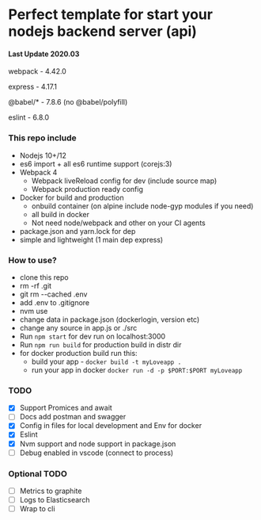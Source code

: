 # Perfect template for start your nodejs backend server (api)

#### Last Update 2020.03
webpack -  4.42.0

express - 4.17.1

@babel/* - 7.8.6 (no @babel/polyfill)

eslint - 6.8.0

### This repo include

- Nodejs 10+/12
- es6 import + all es6 runtime support (corejs:3)
- Webpack 4
  - Webpack liveReload config for dev (include source map)
  - Webpack production ready config
- Docker for build and production
  - onbuild container (on alpine include node-gyp modules if you need)
  - all build in docker
  - Not need node/webpack and other on your CI agents
- package.json and yarn.lock for dep
- simple and lightweight (1 main dep express)

### How to use?

- clone this repo
- rm -rf .git
- git rm --cached .env
- add .env to .gitignore
- nvm use
- change data in package.json (dockerlogin, version etc)
- change any source in app.js or ./src
- Run ```npm start``` for dev run on localhost:3000
- Run ```npm run build``` for production build in distr dir
- for docker production build run this:
  - build your app - ```docker build -t myLoveapp .```
  - run your app in docker ```docker run -d -p $PORT:$PORT myLoveapp```

### TODO

- [x] Support Promices and await
- [ ] Docs add postman and swagger
- [x] Config in files for local development and Env for docker
- [x] Eslint
- [x] Nvm support and node support in package.json
- [ ] Debug enabled in vscode (connect to process)

### Optional TODO

- [ ] Metrics to graphite
- [ ] Logs to Elasticsearch
- [ ] Wrap to cli
